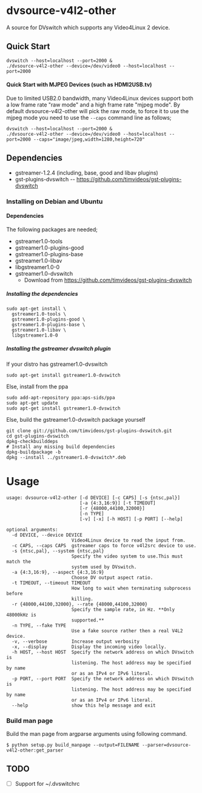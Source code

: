 # dvsource-v4l2-other

A source for DVswitch which supports any Video4Linux 2 device.

## Quick Start

```
dvswitch --host=localhost --port=2000 &
./dvsource-v4l2-other --device=/dev/video0 --host=localhost --port=2000
```

#### Quick Start with MJPEG Devices (such as HDMI2USB.tv)

Due to limited USB2.0 bandwidth, many Video4Linux devices support both a low frame rate "raw mode" and a high frame rate "mjpeg mode". By default dvsource-v4l2-other will pick the raw mode, to force it to use the mjpeg mode you need to use the `--caps` command line as follows;

```
dvswitch --host=localhost --port=2000 &
./dvsource-v4l2-other --device=/dev/video0 --host=localhost --port=2000 --caps="image/jpeg,width=1280,height=720"
```

## Dependencies

 * gstreamer-1.2.4 (including, base, good and libav plugins)
 * gst-plugins-dvswitch -- https://github.com/timvideos/gst-plugins-dvswitch

### Installing on Debian and Ubuntu

#### Dependencies
The following packages are needed;

 * gstreamer1.0-tools
 * gstreamer1.0-plugins-good
 * gstreamer1.0-plugins-base
 * gstreamer1.0-libav
 * libgstreamer1.0-0
 * gstreamer1.0-dvswitch
   * Download from https://github.com/timvideos/gst-plugins-dvswitch

##### Installing the dependencies
```
sudo apt-get install \
  gstreamer1.0-tools \
  gstreamer1.0-plugins-good \
  gstreamer1.0-plugins-base \
  gstreamer1.0-libav \
  libgstreamer1.0-0
```

##### Installing the gstreamer dvswitch plugin

If your distro has gstreamer1.0-dvswitch
```
sudo apt-get install gstreamer1.0-dvswitch
```

Else, install from the ppa
```
sudo add-apt-repository ppa:aps-sids/ppa
sudo apt-get update
sudo apt-get install gstreamer1.0-dvswitch
```

Else, build the gstreamer1.0-dvswitch package yourself
```
git clone git://github.com/timvideos/gst-plugins-dvswitch.git
cd gst-plugins-dvswitch
dpkg-checkbuilddeps
# Install any missing build dependencies
dpkg-buildpackage -b
dpkg --install ../gstreamer1.0-dvswitch*.deb
```

# Usage

```
usage: dvsource-v4l2-other [-d DEVICE] [-c CAPS] [-s {ntsc,pal}]
                           [-a {4:3,16:9}] [-t TIMEOUT]
                           [-r {48000,44100,32000}]
                           [-n TYPE]
                           [-v] [-x] [-h HOST] [-p PORT] [--help]

optional arguments:
  -d DEVICE, --device DEVICE
                        Video4Linux device to read the input from.
  -c CAPS, --caps CAPS  gstreamer caps to force v4l2src device to use.
  -s {ntsc,pal}, --system {ntsc,pal}
                        Specify the video system to use.This must match the
                        system used by DVswitch.
  -a {4:3,16:9}, --aspect {4:3,16:9}
                        Choose DV output aspect ratio.
  -t TIMEOUT, --timeout TIMEOUT
                        How long to wait when terminating subprocess before
                        killing.
  -r {48000,44100,32000}, --rate {48000,44100,32000}
                        Specify the sample rate, in Hz. **Only 48000kHz is
                        supported.**
  -n TYPE, --fake TYPE
                        Use a fake source rather then a real V4L2 device.
  -v, --verbose         Increase output verbosity
  -x, --display         Display the incoming video locally.
  -h HOST, --host HOST  Specify the network address on which DVswitch is
                        listening. The host address may be specified by name
                        or as an IPv4 or IPv6 literal.
  -p PORT, --port PORT  Specify the network address on which DVswitch is
                        listening. The host address may be specified by name
                        or as an IPv4 or IPv6 literal.
  --help                show this help message and exit
```

### Build man page

Build the man page from argparse arguments using following command.

```
$ python setup.py build_manpage --output=FILENAME --parser=dvsource-v4l2-other:get_parser
```

## TODO

 - [ ] Support for ~/.dvswitchrc
